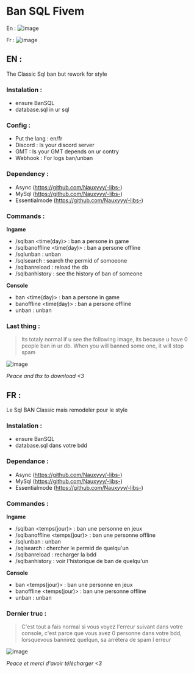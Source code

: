 # Ban SQL Fivem

En :
![image](https://github.com/user-attachments/assets/a7c57a1f-ea81-4fe1-b6f4-bc43d328e7e4)

Fr :
![image](https://github.com/user-attachments/assets/7cbaeeba-268f-4b68-9532-d7a24076ac05)


## EN : 

The Classic Sql ban but rework for style 

### Instalation : 

- ensure BanSQL
- database.sql in ur sql

### Config : 

- Put the lang : en/fr
- Discord : Is your discord server
- GMT : Is your GMT depends on ur contry
- Webhook : For logs ban/unban

### Dependency : 

- Async (https://github.com/Nauxyyy/-libs-)
- MySql (https://github.com/Nauxyyy/-libs-)
- Essentialmode (https://github.com/Nauxyyy/-libs-)

### Commands : 
**Ingame**

- /sqlban <id> <time(day)> <reason> : ban a persone in game
- /sqlbanoffline <permid> <time(day)> <reason> : ban a persone offline
- /sqlunban <pseudo> : unban
- /sqlsearch <name> : search the permid of somoeone
- /sqlbanreload : reload the db
- /sqlbanhistory <name> : see the history of ban of someone

**Console**
- ban <id> <time(day)> <reason> : ban a persone in game
- banoffline <permid> <time(day)> <reason> : ban a persone offline
- unban <pseudo> : unban

### Last thing :

> Its totaly normal if u see the following image, its because u have 0 people ban in ur db. When you will banned some one, it will stop spam

![image](https://github.com/user-attachments/assets/276a7bf3-007a-4d9c-a7e4-9739bb2a0853)

*Peace and thx to download <3*

## FR :

Le Sql BAN Classic mais remodeler pour le style

### Instalation : 

- ensure BanSQL
- database.sql dans votre bdd

### Dependance : 

- Async (https://github.com/Nauxyyy/-libs-)
- MySql (https://github.com/Nauxyyy/-libs-)
- Essentialmode (https://github.com/Nauxyyy/-libs-)

### Commandes : 
**Ingame**

- /sqlban <id> <temps(jour)> <raison> : ban une personne en jeux
- /sqlbanoffline <permid> <temps(jour)> <raison> : ban une personne offline
- /sqlunban <pseudo> : unban
- /sqlsearch <pseudo> : chercher le permid de quelqu'un
- /sqlbanreload : recharger la bdd
- /sqlbanhistory <pseudo> : voir l'historique de ban de quelqu'un

**Console**
- ban <id> <temps(jour)> <raison> : ban une personne en jeux
- banoffline <permid> <temps(jour)> <raison> : ban une personne offline
- unban <pseudo> : unban

### Dernier truc :

> C'est tout a fais normal si vous voyez l'erreur suivant dans votre console, c'est parce que vous avez 0 personne dans votre bdd, lorsquevous bannirez quelqun, sa arrêtera de spam l erreur

![image](https://github.com/user-attachments/assets/ea5fa8a9-4b72-4aff-9b9d-6893724023ed)

*Peace et merci d'avoir télécharger <3*
